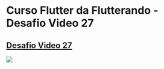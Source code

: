 # Curso Flutter da Flutterando - Desafio Video 27

## [Desafio Video 27](https://www.youtube.com/watch?v=9zkKGkFj3qg&list=PLlBnICoI-g-d-J57QIz6Tx5xtUDGQdBFB&index=27)


![](https://github.com/viniciusalvesmello/desafio_curso_flutter_flutterando/blob/main/prints/desafio_1.png)
